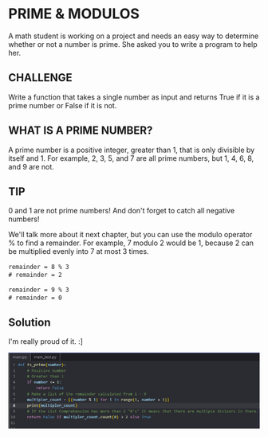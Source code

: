 # PRIME & MODULOS

A math student is working on a project and needs an easy way to determine whether or not a number is prime. She asked you to write a program to help her.

## CHALLENGE

Write a function that takes a single number as input and returns True if it is a prime number or False if it is not.

## WHAT IS A PRIME NUMBER?

A prime number is a positive integer, greater than 1, that is only divisible by itself and 1. For example, 2, 3, 5, and 7 are all prime numbers, but 1, 4, 6, 8, and 9 are not.

## TIP

0 and 1 are not prime numbers! And don't forget to catch all negative numbers!

We'll talk more about it next chapter, but you can use the modulo operator % to find a remainder. For example, 7 modulo 2 would be 1, because 2 can be multiplied evenly into 7 at most 3 times.

```
remainder = 8 % 3
# remainder = 2
```

```
remainder = 9 % 3
# remainder = 0
```

## Solution

I'm really proud of it. :]

![alt text](image.png)
